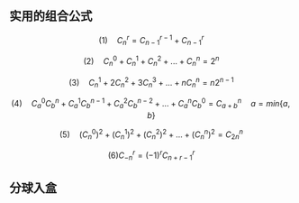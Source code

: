 ## **实用的组合公式**
$$(1) \quad  C_{n}^{r}=C_{n-1}^{r-1}+C_{n-1}^{r}$$

$$(2) \quad C_{n}^{0}+C_{n}^{1}+C_{n}^{2}+...+C_{n}^{n}=2^{n}$$

$$(3) \quad C_{n}^{1}+2 C_{n}^{2}+3 C_{n}^{3}+...+n C_{n}^{n}=n2^{n-1}$$

$$(4) \quad C_{a}^{0}C_{b}^{n}+C_{a}^{1}C_{b}^{n-1}+ C_{a}^{2}C_{b}^{n-2}+...+C_{a}^{n}C_{b}^{0}=C_{a+b}^{n} \quad a=min\{a,b\}$$

$$ (5)\quad (C_{n}^{0})^{2}+(C_{n}^{1})^{2}+(C_{n}^{2})^{2}+...+(C_{n}^{n})^{2}=C_{2n}^{n}$$

$$(6)C_{-n}^{r} = (-1)^r C_{n+r-1}^{r}$$

## 分球入盒







